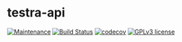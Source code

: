 # testra-api

[![Maintenance](https://img.shields.io/badge/Maintained%3F-yes-green.svg)](https://GitHub.com/Naereen/StrapDown.js/graphs/commit-activity)
[![Build Status](https://travis-ci.org/testra-tech/testra-api.svg?branch=master)](https://travis-ci.org/testra-tech/testra-api)
[![codecov](https://codecov.io/gh/testra-tech/testra-api/branch/master/graph/badge.svg)](https://codecov.io/gh/testra-tech/testra-api)
[![GPLv3 license](https://img.shields.io/badge/License-GPLv3-blue.svg)](http://perso.crans.org/besson/LICENSE.html)
